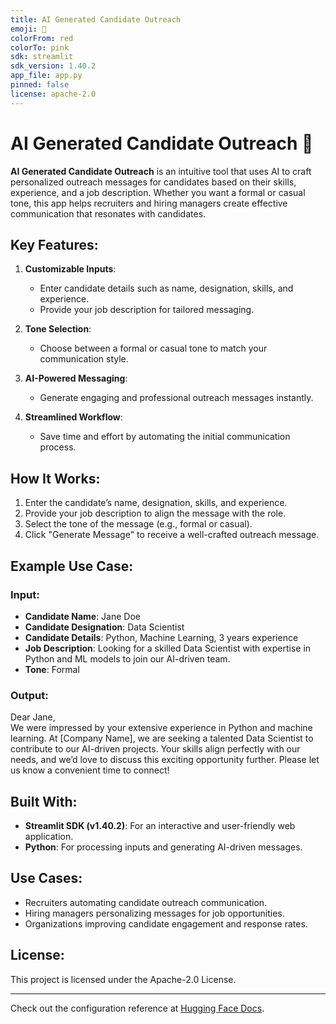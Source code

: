 ```yaml
---
title: AI Generated Candidate Outreach
emoji: 🤖
colorFrom: red
colorTo: pink
sdk: streamlit
sdk_version: 1.40.2
app_file: app.py
pinned: false
license: apache-2.0
---
```


# AI Generated Candidate Outreach 🤖

**AI Generated Candidate Outreach** is an intuitive tool that uses AI to craft personalized outreach messages for candidates based on their skills, experience, and a job description. Whether you want a formal or casual tone, this app helps recruiters and hiring managers create effective communication that resonates with candidates.

## Key Features:

1. **Customizable Inputs**:  
   - Enter candidate details such as name, designation, skills, and experience.  
   - Provide your job description for tailored messaging.  

2. **Tone Selection**:  
   - Choose between a formal or casual tone to match your communication style.  

3. **AI-Powered Messaging**:  
   - Generate engaging and professional outreach messages instantly.  

4. **Streamlined Workflow**:  
   - Save time and effort by automating the initial communication process.  

## How It Works:

1. Enter the candidate’s name, designation, skills, and experience.  
2. Provide your job description to align the message with the role.  
3. Select the tone of the message (e.g., formal or casual).  
4. Click "Generate Message" to receive a well-crafted outreach message.  

## Example Use Case:

### Input:
- **Candidate Name**: Jane Doe  
- **Candidate Designation**: Data Scientist  
- **Candidate Details**: Python, Machine Learning, 3 years experience  
- **Job Description**: Looking for a skilled Data Scientist with expertise in Python and ML models to join our AI-driven team.  
- **Tone**: Formal  

### Output:  
Dear Jane,  
We were impressed by your extensive experience in Python and machine learning. At [Company Name], we are seeking a talented Data Scientist to contribute to our AI-driven projects. Your skills align perfectly with our needs, and we’d love to discuss this exciting opportunity further. Please let us know a convenient time to connect!  

## Built With:

- **Streamlit SDK (v1.40.2)**: For an interactive and user-friendly web application.  
- **Python**: For processing inputs and generating AI-driven messages.  

## Use Cases:

- Recruiters automating candidate outreach communication.  
- Hiring managers personalizing messages for job opportunities.  
- Organizations improving candidate engagement and response rates.  

## License:

This project is licensed under the Apache-2.0 License.  

---

Check out the configuration reference at [Hugging Face Docs](https://huggingface.co/docs/hub/spaces-config-reference).
